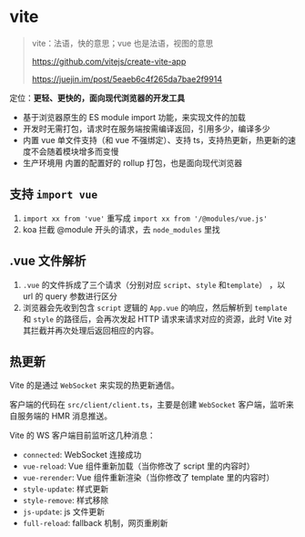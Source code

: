 # vite

> vite：法语，快的意思；vue 也是法语，视图的意思
>
> https://github.com/vitejs/create-vite-app
>
> https://juejin.im/post/5eaeb6c4f265da7bae2f9914

定位：**更轻、更快的，面向现代浏览器的开发工具**

- 基于浏览器原生的 ES module import 功能，来实现文件的加载
- 开发时无需打包，请求时在服务端按需编译返回，引用多少，编译多少
- 内置 vue 单文件支持（和 vue 不强绑定）、支持 ts，支持热更新，热更新的速度不会随着模块增多而变慢
- 生产环境用 内置的配置好的 rollup 打包，也是面向现代浏览器

## 支持 `import vue`

1. `import xx from 'vue'` 重写成 `import xx from '/@modules/vue.js'`
2. koa 拦截 @module 开头的请求，去 `node_modules` 里找

## .vue 文件解析

1. `.vue` 的文件拆成了三个请求（分别对应 `script`、`style` 和`template`） ，以 url 的 query 参数进行区分
2. 浏览器会先收到包含 `script` 逻辑的 `App.vue` 的响应，然后解析到 `template` 和 `style` 的路径后，会再次发起 HTTP 请求来请求对应的资源，此时 Vite 对其拦截并再次处理后返回相应的内容。

## 热更新

Vite 的是通过 `WebSocket` 来实现的热更新通信。

客户端的代码在 `src/client/client.ts`，主要是创建 `WebSocket` 客户端，监听来自服务端的 HMR 消息推送。

Vite 的 WS 客户端目前监听这几种消息：

- `connected`: WebSocket 连接成功
- `vue-reload`: Vue 组件重新加载（当你修改了 script 里的内容时）
- `vue-rerender`: Vue 组件重新渲染（当你修改了 template 里的内容时）
- `style-update`: 样式更新
- `style-remove`: 样式移除
- `js-update`: js 文件更新
- `full-reload`: fallback 机制，网页重刷新

